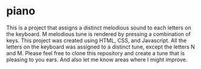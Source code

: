 # piano
This is a project that assigns a distinct melodious sound to each letters on the keyboard. M melodious tune is rendered by pressing a combination of keys.
This project was created using HTML, CSS, and Javascript.
All the letters on the keyboard was assigned to a distinct tune, except the letters N and M.
Please feel free to clone this repository and create a tune that is pleasing to you ears. And also let me know areas where I might improve. 
